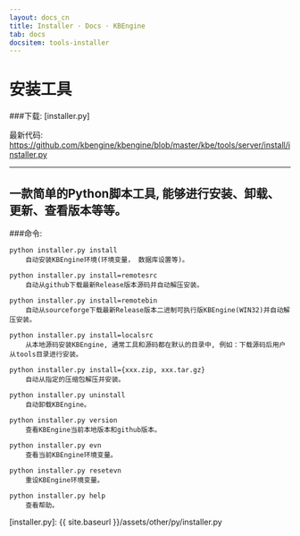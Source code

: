 ```yaml
---
layout: docs_cn
title: Installer · Docs · KBEngine
tab: docs
docsitem: tools-installer
---
```


安装工具
==============

###下载: [installer.py]

最新代码: https://github.com/kbengine/kbengine/blob/master/kbe/tools/server/install/installer.py



-------------------------------------------------------------------------------


一款简单的Python脚本工具, 能够进行安装、卸载、更新、查看版本等等。
---------------------------------------------------------------------

###命令:

	python installer.py install
		自动安装KBEngine环境(环境变量， 数据库设置等)。

	python installer.py install=remotesrc
		自动从github下载最新Release版本源码并自动解压安装。

	python installer.py install=remotebin
		自动从sourceforge下载最新Release版本二进制可执行版KBEngine(WIN32)并自动解压安装。

	python installer.py install=localsrc
		从本地源码安装KBEngine, 通常工具和源码都在默认的目录中, 例如：下载源码后用户从tools目录进行安装。

	python installer.py install={xxx.zip, xxx.tar.gz}
		自动从指定的压缩包解压并安装。

	python installer.py uninstall
		自动卸载KBEngine。

	python installer.py version
		查看KBEngine当前本地版本和github版本。

	python installer.py evn
		查看当前KBEngine环境变量。

	python installer.py resetevn
		重设KBEngine环境变量。

	python installer.py help
		查看帮助。

[installer.py]: {{ site.baseurl }}/assets/other/py/installer.py